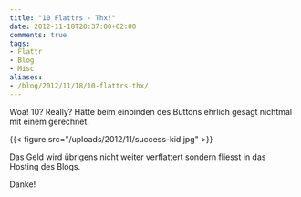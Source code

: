 ```yaml
---
title: "10 Flattrs - Thx!"
date: 2012-11-18T20:37:00+02:00
comments: true
tags:
- Flattr
- Blog
- Misc
aliases:
- /blog/2012/11/18/10-flattrs-thx/
---
```


Woa! 10? Really? Hätte beim einbinden des Buttons ehrlich gesagt nichtmal
mit einem gerechnet.

{{< figure src="/uploads/2012/11/success-kid.jpg" >}}

Das Geld wird übrigens nicht weiter verflattert sondern fliesst in das
Hosting des Blogs.

Danke!
